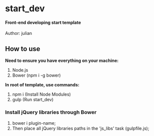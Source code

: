 # start_dev
#### Front-end developing start template

Author: julian



## How to use

**Need to ensure you have everything on your machine:**
1. Node.js
2. Bower (npm i -g bower)

**In root of template, use commands:**
1. npm i (Install Node Modules)
2. gulp (Run start_dev)

### Install jQuery libraries through Bower
1. bower i plugin-name;
2. Then place all jQuery libraries paths in the 'js_libs' task (gulpfile.js);
